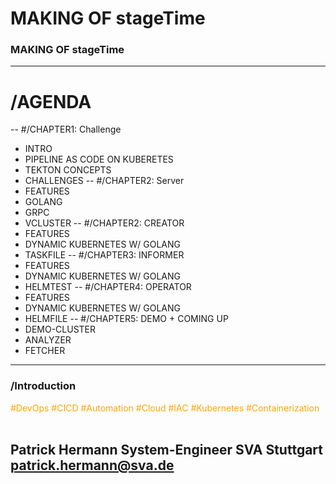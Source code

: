# MAKING OF stageTime

### MAKING OF stageTime

<!-- .slide: data-transition="zoom" -->
---
# /AGENDA
--
#/CHAPTER1: Challenge 
* INTRO <!-- .element: class="fragment fade-up" -->
* PIPELINE AS CODE ON KUBERETES <!-- .element: class="fragment fade-up" -->
* TEKTON CONCEPTS <!-- .element: class="fragment fade-up" -->
* CHALLENGES <!-- .element: class="fragment fade-up" -->
--
#/CHAPTER2: Server
* FEATURES <!-- .element: class="fragment fade-up" -->
* GOLANG <!-- .element: class="fragment fade-up" -->
* GRPC <!-- .element: class="fragment fade-up" -->
* VCLUSTER <!-- .element: class="fragment fade-up" -->
--
#/CHAPTER2: CREATOR
* FEATURES <!-- .element: class="fragment fade-up" -->
* DYNAMIC KUBERNETES W/ GOLANG <!-- .element: class="fragment fade-up" -->
* TASKFILE <!-- .element: class="fragment fade-up" -->
--
#/CHAPTER3: INFORMER
* FEATURES <!-- .element: class="fragment fade-up" -->
* DYNAMIC KUBERNETES W/ GOLANG <!-- .element: class="fragment fade-up" -->
* HELMTEST <!-- .element: class="fragment fade-up" -->
--
#/CHAPTER4: OPERATOR
* FEATURES <!-- .element: class="fragment fade-up" -->
* DYNAMIC KUBERNETES W/ GOLANG <!-- .element: class="fragment fade-up" -->
* HELMFILE <!-- .element: class="fragment fade-up" -->
--
#/CHAPTER5: DEMO + COMING UP
* DEMO-CLUSTER <!-- .element: class="fragment fade-up" -->
* ANALYZER <!-- .element: class="fragment fade-up" -->
* FETCHER <!-- .element: class="fragment fade-up" -->
---
### /Introduction

<span style="color:orange">#DevOps #CICD #Automation #Cloud #IAC</span>
<span style="color:orange">#Kubernetes #Containerization</span> <br><br>

Patrick Hermann
System-Engineer SVA Stuttgart
patrick.hermann@sva.de
--


